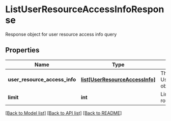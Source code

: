 # ListUserResourceAccessInfoResponse

Response object for user resource access info query
## Properties
Name | Type | Description | Notes
------------ | ------------- | ------------- | -------------
**user_resource_access_info** | [**list[UserResourceAccessInfo]**](UserResourceAccessInfo.md) | The matching UserResourceAccessInfo objects | 
**limit** | **int** | Limit on the number of rows in the response | 

[[Back to Model list]](../README.md#documentation-for-models) [[Back to API list]](../README.md#documentation-for-api-endpoints) [[Back to README]](../README.md)


